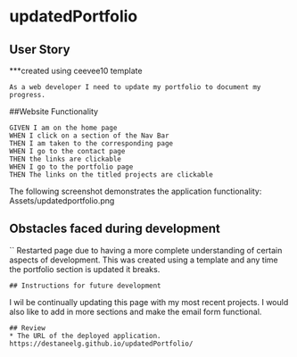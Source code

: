 # updatedPortfolio

## User Story
***created using ceevee10 template
```
As a web developer I need to update my portfolio to document my progress. 
```

##Website Functionality

```
GIVEN I am on the home page 
WHEN I click on a section of the Nav Bar
THEN I am taken to the corresponding page 
WHEN I go to the contact page
THEN the links are clickable
WHEN I go to the portfolio page
THEN The links on the titled projects are clickable 
```
The following screenshot demonstrates the application functionality:  
Assets/updatedportfolio.png
## Obstacles faced during development
``
Restarted page due to having a more complete understanding of certain aspects of development. 
This was created using a template and any time the portfolio section is updated it breaks.
```
## Instructions for future development
```
I wil be continually updating this page with my  most recent projects. I would also like  to add in more  sections and make the email form functional. 
```
## Review
* The URL of the deployed application.
https://destaneelg.github.io/updatedPortfolio/
                         
